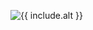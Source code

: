 <figure>
<img
  src="../img/320/{{ include.src }}"
  srcset="../img/320/{{ include.src }} 320w, ../img/640/{{ include.src }} 640w,
 ../img/1024/{{ include.src }} 1024w,../img/2048/{{ include.src }} 2048w"
  alt="{{ include.alt }}" />
</figure>
